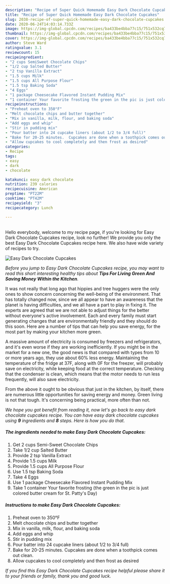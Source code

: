 ```yaml
---
description: "Recipe of Super Quick Homemade Easy Dark Chocolate Cupcakes"
title: "Recipe of Super Quick Homemade Easy Dark Chocolate Cupcakes"
slug: 2038-recipe-of-super-quick-homemade-easy-dark-chocolate-cupcakes
date: 2020-06-24T14:03:14.733Z
image: https://img-global.cpcdn.com/recipes/ba433be4bba77c15/751x532cq70/easy-dark-chocolate-cupcakes-recipe-main-photo.jpg
thumbnail: https://img-global.cpcdn.com/recipes/ba433be4bba77c15/751x532cq70/easy-dark-chocolate-cupcakes-recipe-main-photo.jpg
cover: https://img-global.cpcdn.com/recipes/ba433be4bba77c15/751x532cq70/easy-dark-chocolate-cupcakes-recipe-main-photo.jpg
author: Steve Ward
ratingvalue: 3.1
reviewcount: 15
recipeingredient:
- "2 cups SemiSweet Chocolate Chips"
- "1/2 cup Salted Butter"
- "2 tsp Vanilla Extract"
- "1.5 cups Milk"
- "1.5 cups All Purpose Flour"
- "1.5 tsp Baking Soda"
- "4 Eggs"
- "1 package Cheesecake Flavored Instant Pudding Mix"
- "1 container Your favorite frosting the green in the pic is just colored butter cream for St Pattys Day"
recipeinstructions:
- "Preheat oven to 350°F"
- "Melt chocolate chips and butter together"
- "Mix in vanilla, milk, flour, and baking soda"
- "Add eggs and whip"
- "Stir in pudding mix"
- "Pour batter into 24 cupcake liners (about 1/2 to 3/4 full)"
- "Bake for 20-25 minutes.  Cupcakes are done when a toothpick comes out clean."
- "Allow cupcakes to cool completely and then frost as desired"
categories:
- Recipe
tags:
- easy
- dark
- chocolate

katakunci: easy dark chocolate 
nutrition: 239 calories
recipecuisine: American
preptime: "PT22M"
cooktime: "PT42M"
recipeyield: "3"
recipecategory: Lunch

---
```

<br>
Hello everybody, welcome to my recipe page, if you're looking for Easy Dark Chocolate Cupcakes recipe, look no further! We provide you only the best Easy Dark Chocolate Cupcakes recipe here. We also have wide variety of recipes to try.
<br>


![Easy Dark Chocolate Cupcakes](https://img-global.cpcdn.com/recipes/ba433be4bba77c15/751x532cq70/easy-dark-chocolate-cupcakes-recipe-main-photo.jpg)

<i>Before you jump to Easy Dark Chocolate Cupcakes recipe, you may want to read this short interesting healthy tips about 
<strong>Tips For Living Green And Saving Money Within the Kitchen</strong>.</i>
</br>

It was not really that long ago that hippies and tree huggers were the only ones to show concern concerning the well-being of the environment. That has totally changed now, since we all appear to have an awareness that the planet is having difficulties, and we all have a part to play in fixing it. The experts are agreed that we are not able to adjust things for the better without everyone's active involvement. Each and every family must start generating changes that are environmentally friendly and they should do this soon. Here are a number of tips that can help you save energy, for the most part by making your kitchen more green.

A massive amount of electricity is consumed by freezers and refrigerators, and it's even worse if they are working inefficiently. If you might be in the market for a new one, the good news is that compared with types from 10 or more years ago, they use about 60% less energy. Maintaining the temperature of the fridge at 37F, along with 0F for the freezer, will probably save on electricity, while keeping food at the correct temperature. Checking that the condenser is clean, which means that the motor needs to run less frequently, will also save electricity.

From the above it ought to be obvious that just in the kitchen, by itself, there are numerous little opportunities for saving energy and money. Green living is not that tough. It's concerning being practical, more often than not.


<i>We hope you got benefit from reading it, now let's go back to easy dark chocolate cupcakes recipe. You can have easy dark chocolate cupcakes using <strong>9</strong> ingredients and <strong>8</strong> steps. Here is how you do that.
</i>

##### The ingredients needed to make Easy Dark Chocolate Cupcakes:

1. Get 2 cups Semi-Sweet Chocolate Chips
1. Take 1/2 cup Salted Butter
1. Provide 2 tsp Vanilla Extract
1. Provide 1.5 cups Milk
1. Provide 1.5 cups All Purpose Flour
1. Use 1.5 tsp Baking Soda
1. Take 4 Eggs
1. Use 1 package Cheesecake Flavored Instant Pudding Mix
1. Take 1 container Your favorite frosting (the green in the pic is just colored butter cream for St. Patty&#39;s Day)


##### Instructions to make Easy Dark Chocolate Cupcakes:

1. Preheat oven to 350°F
1. Melt chocolate chips and butter together
1. Mix in vanilla, milk, flour, and baking soda
1. Add eggs and whip
1. Stir in pudding mix
1. Pour batter into 24 cupcake liners (about 1/2 to 3/4 full)
1. Bake for 20-25 minutes.  Cupcakes are done when a toothpick comes out clean.
1. Allow cupcakes to cool completely and then frost as desired


<i>If you find this Easy Dark Chocolate Cupcakes recipe helpful please share it to your friends or family, thank you and good luck.</i>
